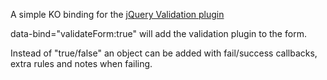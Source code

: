 A simple KO binding for the [jQuery Validation plugin](http://jqueryvalidation.org/)

data-bind="validateForm:true" will add the validation plugin to the form.

Instead of "true/false" an object can be added with fail/success callbacks, extra rules and notes when failing.
